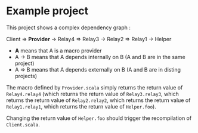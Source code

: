 # Example project

This project shows a complex dependency graph :

Client => __Provider__ -> Relay4 => Relay3 -> Relay2 => Relay1 -> Helper

 * __A__ means that A is a macro provider
 * A -> B means that A depends internally on B (A and B are in the same project)
 * A => B means that A depends externally on B (A and B are in disting projects)

The macro defined by `Provider.scala` simply returns the return value of `Relay4.relay4` (which returns the return value of `Relay3.relay3`, which returns the return value of `Relay2.relay2`, which returns the return value of `Relay1.relay1`, which returns the return value of `Helper.foo`).

Changing the return value of `Helper.foo` should trigger the recompilation of `Client.scala`.
